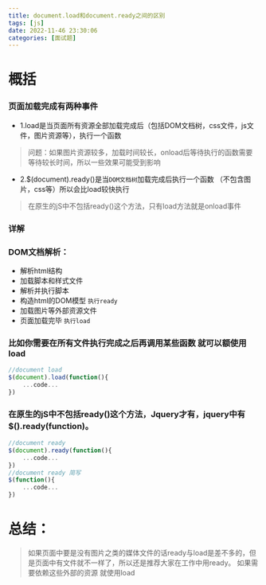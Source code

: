 ```yaml
---
title: document.load和document.ready之间的区别
tags: [js]
date: 2022-11-46 23:30:06
categories: [面试题]
---
```


# 概括
### 页面加载完成有两种事件

 - 1.load是当页面所有资源全部加载完成后（包括DOM文档树，css文件，js文件，图片资源等），执行一个函数

> 问题：如果图片资源较多，加载时间较长，onload后等待执行的函数需要等待较长时间，所以一些效果可能受到影响

 - 2.$(document).ready()是当`DOM文档树`加载完成后执行一个函数 （不包含图片，css等）所以会比load较快执行

> 在原生的jS中不包括ready()这个方法，只有load方法就是onload事件

### 详解
 ### DOM文档解析：

 - 解析html结构
 - 加载脚本和样式文件
 - 解析并执行脚本
 - 构造html的DOM模型      `执行ready`
 - 加载图片等外部资源文件
 - 页面加载完毕               `执行load`

### 比如你需要在所有文件执行完成之后再调用某些函数  就可以额使用load
``` javascript
//document load
$(document).load(function(){
    ...code...
})
```

### 在原生的jS中不包括ready()这个方法，Jquery才有，jquery中有 $().ready(function)。

``` javascript
//document ready
$(document).ready(function(){
    ...code...
})
//document ready 简写
$(function(){
    ...code...
})
```

# 总结：
>如果页面中要是没有图片之类的媒体文件的话ready与load是差不多的，但是页面中有文件就不一样了，所以还是推荐大家在工作中用ready。 如果需要依赖这些外部的资源 就使用load
